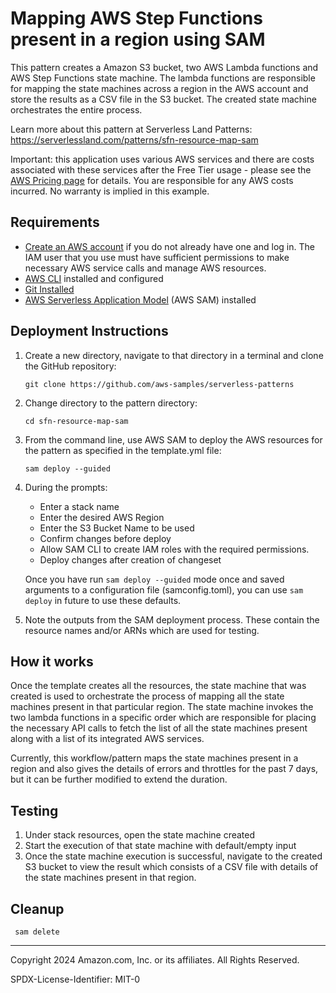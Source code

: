 # Mapping AWS Step Functions present in a region using SAM

This pattern creates a Amazon S3 bucket, two AWS Lambda functions and AWS Step Functions state machine. The lambda functions are responsible for mapping the state machines across a region in the AWS account and store the results as a CSV file in the S3 bucket. The created state machine orchestrates the entire process.

Learn more about this pattern at Serverless Land Patterns: https://serverlessland.com/patterns/sfn-resource-map-sam


Important: this application uses various AWS services and there are costs associated with these services after the Free Tier usage - please see the [AWS Pricing page](https://aws.amazon.com/pricing/) for details. You are responsible for any AWS costs incurred. No warranty is implied in this example.

## Requirements

* [Create an AWS account](https://portal.aws.amazon.com/gp/aws/developer/registration/index.html) if you do not already have one and log in. The IAM user that you use must have sufficient permissions to make necessary AWS service calls and manage AWS resources.
* [AWS CLI](https://docs.aws.amazon.com/cli/latest/userguide/install-cliv2.html) installed and configured
* [Git Installed](https://git-scm.com/book/en/v2/Getting-Started-Installing-Git)
* [AWS Serverless Application Model](https://docs.aws.amazon.com/serverless-application-model/latest/developerguide/serverless-sam-cli-install.html) (AWS SAM) installed

## Deployment Instructions

1. Create a new directory, navigate to that directory in a terminal and clone the GitHub repository:
    ``` 
    git clone https://github.com/aws-samples/serverless-patterns
    ```
2. Change directory to the pattern directory:
    ```
    cd sfn-resource-map-sam
    ```
3. From the command line, use AWS SAM to deploy the AWS resources for the pattern as specified in the template.yml file:
    ```
    sam deploy --guided
    ```
4. During the prompts:
    * Enter a stack name
    * Enter the desired AWS Region
    * Enter the S3 Bucket Name to be used
    * Confirm changes before deploy
    * Allow SAM CLI to create IAM roles with the required permissions.
    * Deploy changes after creation of changeset

    Once you have run `sam deploy --guided` mode once and saved arguments to a configuration file (samconfig.toml), you can use `sam deploy` in future to use these defaults.

5. Note the outputs from the SAM deployment process. These contain the resource names and/or ARNs which are used for testing.

## How it works

Once the template creates all the resources, the state machine that was created is used to orchestrate the process of mapping all the state machines present in that particular region. The state machine invokes the two lambda functions in a specific order which are responsible for placing the necessary API calls to fetch the list of all the state machines present along with a list of its integrated AWS services.

Currently, this workflow/pattern maps the state machines present in a region and also gives the details of errors and throttles for the past 7 days, but it can be further modified to extend the duration.

## Testing

1. Under stack resources, open the state machine created
2. Start the execution of that state machine with default/empty input
3. Once the state machine execution is successful, navigate to the created S3 bucket to view the result which consists of a CSV file with details of the state machines present in that region.

## Cleanup

```
 sam delete
 ```
 
----
Copyright 2024 Amazon.com, Inc. or its affiliates. All Rights Reserved.

SPDX-License-Identifier: MIT-0